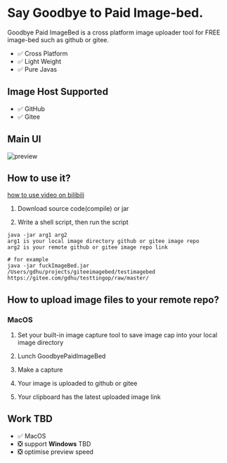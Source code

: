 
# Say Goodbye to Paid Image-bed.

Goodbye Paid ImageBed is a cross platform image uploader tool for FREE image-bed such as github or gitee.

- :white_check_mark: Cross Platform
- :white_check_mark: Light Weight
- :white_check_mark: Pure Javas

## Image Host Supported

- :white_check_mark: GitHub
- :white_check_mark: Gitee

## Main UI

![preview](https://gitee.com/gdhu/testtingop/raw/master/2019-12-24_000.jpg)

## How to use it?

[how to use video on bilibili](https://www.bilibili.com/video/av80439312/)

1. Download source code(compile) or jar

2. Write a shell script, then run the script

```shell script
java -jar arg1 arg2
arg1 is your local image directory github or gitee image repo
arg2 is your remote github or gitee image repo link

# for example
java -jar fuckImageBed.jar /Users/gdhu/projects/giteeimagebed/testimagebed https://gitee.com/gdhu/testtingop/raw/master/
```

## How to upload image files to your remote repo?

### MacOS

1. Set your built-in image capture tool to save image cap into your local image directory

2. Lunch GoodbyePaidImageBed

3. Make a capture

4. Your image is uploaded to github or gitee

5. Your clipboard has the latest uploaded image link


## Work TBD

- :white_check_mark: MacOS
- :negative_squared_cross_mark: support **Windows** TBD
- :negative_squared_cross_mark: optimise preview speed



